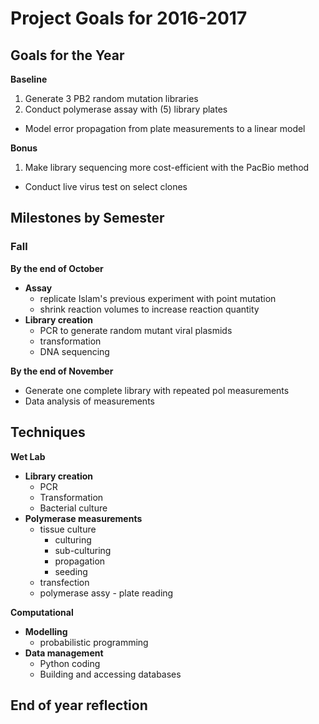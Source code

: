 # Project Goals for 2016-2017

## Goals for the Year
**Baseline**
1. Generate 3 PB2 random mutation libraries
2. Conduct polymerase assay with (5) library plates
- Model error propagation from plate measurements to a linear model

**Bonus**
1. Make library sequencing more cost-efficient with the PacBio method
- Conduct live virus test on select clones

## Milestones by Semester
### Fall
**By the end of October**
- **Assay**
  - replicate Islam's previous experiment with point mutation
  - shrink reaction volumes to increase reaction quantity
- **Library creation**
  - PCR to generate random mutant viral plasmids
  - transformation
  - DNA sequencing

**By the end of November**
- Generate one complete library with repeated pol measurements
- Data analysis of measurements


## Techniques
**Wet Lab**
- **Library creation**
  - PCR
  - Transformation
  - Bacterial culture
- **Polymerase measurements**
  - tissue culture
    - culturing
    - sub-culturing
    - propagation
    - seeding
  - transfection
  - polymerase assy - plate reading

**Computational**
- **Modelling**
  - probabilistic programming
- **Data management**
  - Python coding
  - Building and accessing databases


## End of year reflection
